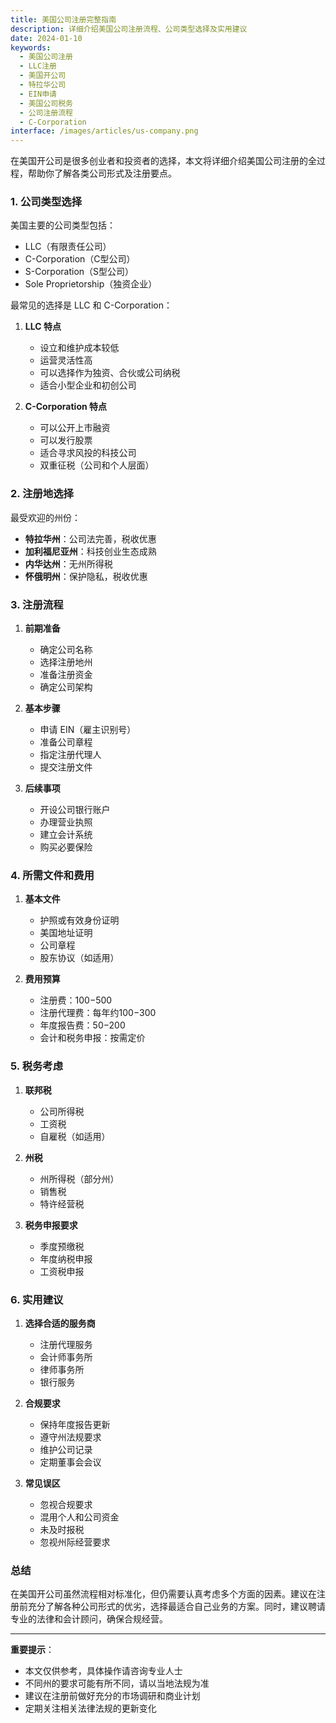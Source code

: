 ```yaml
---
title: 美国公司注册完整指南
description: 详细介绍美国公司注册流程、公司类型选择及实用建议
date: 2024-01-10
keywords:
  - 美国公司注册
  - LLC注册
  - 美国开公司
  - 特拉华公司
  - EIN申请
  - 美国公司税务
  - 公司注册流程
  - C-Corporation
interface: /images/articles/us-company.png
---
```


在美国开公司是很多创业者和投资者的选择，本文将详细介绍美国公司注册的全过程，帮助你了解各类公司形式及注册要点。

### 1. **公司类型选择**

美国主要的公司类型包括：
- LLC（有限责任公司）
- C-Corporation（C型公司）
- S-Corporation（S型公司）
- Sole Proprietorship（独资企业）

最常见的选择是 LLC 和 C-Corporation：

1. **LLC 特点**
   - 设立和维护成本较低
   - 运营灵活性高
   - 可以选择作为独资、合伙或公司纳税
   - 适合小型企业和初创公司

2. **C-Corporation 特点**
   - 可以公开上市融资
   - 可以发行股票
   - 适合寻求风投的科技公司
   - 双重征税（公司和个人层面）

### 2. **注册地选择**

最受欢迎的州份：
- **特拉华州**：公司法完善，税收优惠
- **加利福尼亚州**：科技创业生态成熟
- **内华达州**：无州所得税
- **怀俄明州**：保护隐私，税收优惠

### 3. **注册流程**

1. **前期准备**
   - 确定公司名称
   - 选择注册地州
   - 准备注册资金
   - 确定公司架构

2. **基本步骤**
   - 申请 EIN（雇主识别号）
   - 准备公司章程
   - 指定注册代理人
   - 提交注册文件

3. **后续事项**
   - 开设公司银行账户
   - 办理营业执照
   - 建立会计系统
   - 购买必要保险

### 4. **所需文件和费用**

1. **基本文件**
   - 护照或有效身份证明
   - 美国地址证明
   - 公司章程
   - 股东协议（如适用）

2. **费用预算**
   - 注册费：$100-$500
   - 注册代理费：每年约$100-$300
   - 年度报告费：$50-$200
   - 会计和税务申报：按需定价

### 5. **税务考虑**

1. **联邦税**
   - 公司所得税
   - 工资税
   - 自雇税（如适用）

2. **州税**
   - 州所得税（部分州）
   - 销售税
   - 特许经营税

3. **税务申报要求**
   - 季度预缴税
   - 年度纳税申报
   - 工资税申报

### 6. **实用建议**

1. **选择合适的服务商**
   - 注册代理服务
   - 会计师事务所
   - 律师事务所
   - 银行服务

2. **合规要求**
   - 保持年度报告更新
   - 遵守州法规要求
   - 维护公司记录
   - 定期董事会会议

3. **常见误区**
   - 忽视合规要求
   - 混用个人和公司资金
   - 未及时报税
   - 忽视州际经营要求

### 总结

在美国开公司虽然流程相对标准化，但仍需要认真考虑多个方面的因素。建议在注册前充分了解各种公司形式的优劣，选择最适合自己业务的方案。同时，建议聘请专业的法律和会计顾问，确保合规经营。

---

**重要提示**：
- 本文仅供参考，具体操作请咨询专业人士
- 不同州的要求可能有所不同，请以当地法规为准
- 建议在注册前做好充分的市场调研和商业计划
- 定期关注相关法律法规的更新变化 